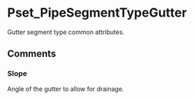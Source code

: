 # Pset_PipeSegmentTypeGutter

Gutter segment type common attributes.<!-- end of definition -->


## Comments

### Slope

Angle of the gutter to allow for drainage.

